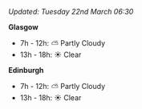 *Updated: Tuesday 22nd March 06:30*

**Glasgow**

* 7h - 12h: :partly_sunny: Partly Cloudy
* 13h - 18h: :sunny: Clear

**Edinburgh**

* 7h - 12h: :partly_sunny: Partly Cloudy
* 13h - 18h: :sunny: Clear
